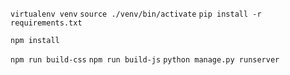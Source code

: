 ```virtualenv venv```
```source ./venv/bin/activate```
```pip install -r requirements.txt```

```npm install```

```npm run build-css```
```npm run build-js```
```python manage.py runserver```

